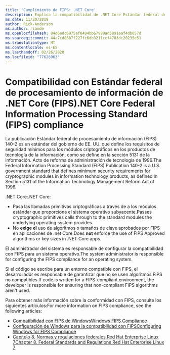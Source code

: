 ```yaml
---
title: 'Cumplimiento de FIPS: .NET Core'
description: Explica la compatibilidad de .NET Core Estándar federal de procesamiento de información (FIPS).
ms.date: 11/20/2019
author: Rick-Anderson
ms.author: riande
ms.openlocfilehash: 84d6edc6975af0484bb67999ad5891eaf4db057d
ms.sourcegitcommit: 44a7cd8687f227fc6db3211ccf4783dc20235e51
ms.translationtype: MT
ms.contentlocale: es-ES
ms.lasthandoff: 02/26/2020
ms.locfileid: "77626963"
---
```

# <a name="net-core-federal-information-processing-standard-fips-compliance"></a><span data-ttu-id="94c77-103">Compatibilidad con Estándar federal de procesamiento de información de .NET Core (FIPS)</span><span class="sxs-lookup"><span data-stu-id="94c77-103">.NET Core Federal Information Processing Standard (FIPS) compliance</span></span>

<span data-ttu-id="94c77-104">La publicación Estándar federal de procesamiento de información (FIPS) 140-2 es un estándar del gobierno de EE. UU. que define los requisitos de seguridad mínimos para los módulos criptográficos en los productos de tecnología de la información, como se define en la sección 5131 de la información. Acto de reforma de administración de tecnología de 1996.</span><span class="sxs-lookup"><span data-stu-id="94c77-104">The Federal Information Processing Standard (FIPS) Publication 140-2 is a U.S. government standard that defines minimum security requirements for cryptographic modules in information technology products, as defined in Section 5131 of the Information Technology Management Reform Act of 1996.</span></span>

<span data-ttu-id="94c77-105">.NET Core:</span><span class="sxs-lookup"><span data-stu-id="94c77-105">.NET Core:</span></span>

* <span data-ttu-id="94c77-106">Pasa las llamadas primitivas criptográficas a través de a los módulos estándar que proporciona el sistema operativo subyacente.</span><span class="sxs-lookup"><span data-stu-id="94c77-106">Passes cryptographic primitives calls through to the standard modules the underlying operating system provides.</span></span>
* <span data-ttu-id="94c77-107">No **exige el** uso de algoritmos o tamaños de clave aprobados por FIPS en aplicaciones de .net Core.</span><span class="sxs-lookup"><span data-stu-id="94c77-107">Does **not** enforce the use of FIPS Approved algorithms or key sizes in .NET Core apps.</span></span>

<span data-ttu-id="94c77-108">El administrador del sistema es responsable de configurar la compatibilidad con FIPS para un sistema operativo.</span><span class="sxs-lookup"><span data-stu-id="94c77-108">The system administrator is responsible for configuring the FIPS compliance for an operating system.</span></span>

<span data-ttu-id="94c77-109">Si el código se escribe para un entorno compatible con FIPS, el desarrollador es responsable de garantizar que no se usen algoritmos FIPS no compatibles.</span><span class="sxs-lookup"><span data-stu-id="94c77-109">If code is written for a FIPS-compliant environment, the developer is responsible for ensuring that non-compliant FIPS algorithms aren't used.</span></span>

<span data-ttu-id="94c77-110">Para obtener más información sobre la conformidad con FIPS, consulte los siguientes artículos:</span><span class="sxs-lookup"><span data-stu-id="94c77-110">For more information on FIPS compliance, see the following articles:</span></span>

* [<span data-ttu-id="94c77-111">Compatibilidad con FIPS de Windows</span><span class="sxs-lookup"><span data-stu-id="94c77-111">Windows FIPS Compliance</span></span>](/windows/security/threat-protection/fips-140-validation)
* [<span data-ttu-id="94c77-112">Configuración de Windows para la compatibilidad con FIPS</span><span class="sxs-lookup"><span data-stu-id="94c77-112">Configuring Windows for FIPS Compliance</span></span>](/windows/security/threat-protection/security-policy-settings/system-cryptography-use-fips-compliant-algorithms-for-encryption-hashing-and-signing)
* [<span data-ttu-id="94c77-113">Capítulo 8. Normas y regulaciones federales Red Hat Enterprise Linux 7</span><span class="sxs-lookup"><span data-stu-id="94c77-113">Chapter 8. Federal Standards and Regulations Red Hat Enterprise Linux 7</span></span>](https://access.redhat.com/documentation/en-us/red_hat_enterprise_linux/7/html/security_guide/chap-federal_standards_and_regulations)
